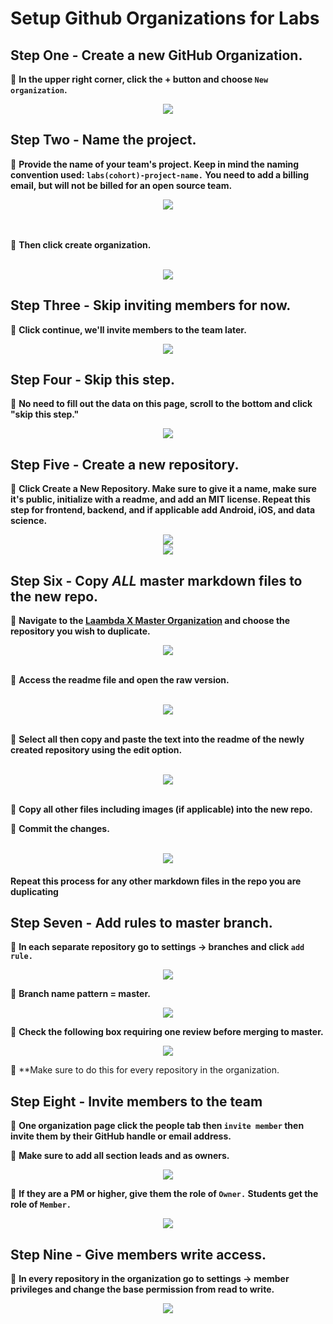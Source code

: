 # Setup Github Organizations for Labs

## Step One - Create a new GitHub Organization.

📌 **In the upper right corner, click the + button and choose `New organization`.**

<div align="center"><img src="./images/step1.png" ></div>

## Step Two - Name the project.

📌 **Provide the name of your team's project. Keep in mind the naming convention used: `labs(cohort)-project-name.` You need to add a billing email, but will not be billed for an open source team.**

<div align="center"><img src="./images/step2.png" ></div>
</br>
</br>

📌 **Then click create organization.**
</br>
</br>

<div align="center"><img src="./images/step2_1.png" ></div>

</center>

## Step Three - Skip inviting members for now.

📌 **Click continue, we'll invite members to the team later.**

<div align="center"><img src="./images/step3.png"></div>

## Step Four - Skip this step.

📌 **No need to fill out the data on this page, scroll to the bottom and click "skip this step."**

<div align="center"><img src="./images/step4.png"></div>

## Step Five - Create a new repository.

📌 **Click Create a New Repository. Make sure to give it a name, make sure it's public, initialize with a readme, and add an MIT license. Repeat this step for frontend, backend, and if applicable add Android, iOS, and data science.**

<div align="center"><img src="./images/step5.png"></div>

<div align="center"><img src="./images/step5-1.png"></div>

## Step Six - Copy _ALL_ master markdown files to the new repo.

📌 **Navigate to the [Laambda X Master Organization](https://github.com/Lambda-X-Master) and choose the repository you wish to duplicate.**

<div align="center"><img src="./images/step6.png"></div>
<br>

📌 **Access the readme file and open the raw version.**

<br>

<div align="center"><img src="./images/step6-1.png"></div>
<br>

📌 **Select all then copy and paste the text into the readme of the newly created repository using the edit option.**

<br>

<div align="center"><img src="./images/step6-2.png"></div>
<br>

📌 **Copy all other files including images (if applicable) into the new repo.**

📌 **Commit the changes.**

<br>

<div align="center"><img src="./images/step6-3.png"></div>

#### Repeat this process for any other markdown files in the repo you are duplicating

## Step Seven - Add rules to master branch.

📌 **In each separate repository go to settings -> branches and click `add rule.`**

<div align="center"><img src="./images/step7.png"></div>

📌 **Branch name pattern = master.**

<div align="center"><img src="./images/step7-1.png"></div>

📌 **Check the following box requiring one review before merging to master.**

<div align="center"><img src="./images/step7-2.png"></div>

📌 \*\*Make sure to do this for every repository in the organization.

## Step Eight - Invite members to the team

📌 **One organization page click the people tab then `invite member` then invite them by their GitHub handle or email address.**

📌 **Make sure to add all section leads and as owners.**

<div align="center"><img src="./images/step8.png"></div>

📌 **If they are a PM or higher, give them the role of `Owner.` Students get the role of `Member.`**

<div align="center"><img src="./images/step8-1.png"></div>

## Step Nine - Give members write access.

📌 **In every repository in the organization go to settings -> member privileges and change the base permission from read to write.**

<div align="center"><img src="./images/step9.png"></div>
